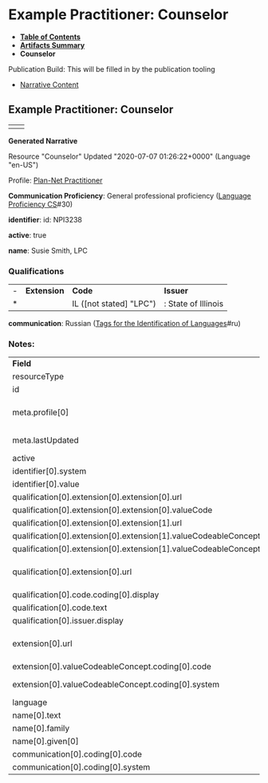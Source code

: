 # Example Practitioner: Counselor

* [**Table of Contents**](toc.html)
* [**Artifacts Summary**](artifacts.html)
* **Counselor**

Publication Build: This will be filled in by the publication tooling

* [Narrative Content](#)

## Example Practitioner: Counselor

|  |  |
| --- | --- |
|  | |

**Generated Narrative**

Resource "Counselor" Updated "2020-07-07 01:26:22+0000" (Language "en-US")

Profile: [Plan-Net Practitioner](StructureDefinition-plannet-Practitioner.html)

**Communication Proficiency**: General professional proficiency  ([Language Proficiency CS](CodeSystem-LanguageProficiencyCS.html)#30)

**identifier**: id: NPI3238

**active**: true

**name**: Susie Smith, LPC

### Qualifications

|  |  |  |  |
| --- | --- | --- | --- |
| - | **Extension** | **Code** | **Issuer** |
| \* |  | IL  ([not stated] "LPC") | : State of Illinois |

**communication**: Russian  ([Tags for the Identification of Languages](http://terminology.hl7.org/3.1.0/CodeSystem-v3-ietf3066.html)#ru)

### Notes:

|  |  |
| --- | --- |
| **Field** | **Value** |
| resourceType | "Practitioner" |
| id | "Counselor" |
| meta.profile[0] | "http://hl7.org/fhir/us/davinci-pdex-plan-net/StructureDefinition/plannet-Practitioner" |
| meta.lastUpdated | "2020-07-07T13:26:22.0314215+00:00" |
| active | "true" |
| identifier[0].system | "http://hl7.org/fhir/sid/us-npi" |
| identifier[0].value | NPI3238 |
| qualification[0].extension[0].extension[0].url | "status" |
| qualification[0].extension[0].extension[0].valueCode | "active" |
| qualification[0].extension[0].extension[1].url | "whereValid" |
| qualification[0].extension[0].extension[1].valueCodeableConcept.coding[0].code | #IL |
| qualification[0].extension[0].extension[1].valueCodeableConcept.coding[0].system | "https://www.usps.com/" |
| qualification[0].extension[0].url | "http://hl7.org/fhir/us/davinci-pdex-plan-net/StructureDefinition/practitioner-qualification" |
| qualification[0].code.coding[0].display | "LPC" |
| qualification[0].code.text | "IL" |
| qualification[0].issuer.display | "State of Illinois" |
| extension[0].url | "http://hl7.org/fhir/us/davinci-pdex-plan-net/StructureDefinition/communication-proficiency" |
| extension[0].valueCodeableConcept.coding[0].code | #30 |
| extension[0].valueCodeableConcept.coding[0].system | "http://hl7.org/fhir/us/davinci-pdex-plan-net/CodeSystem/LanguageProficiencyCS" |
| language | "en-US" |
| name[0].text | "Susie Smith, LPC" |
| name[0].family | "Smith" |
| name[0].given[0] | "Susie" |
| communication[0].coding[0].code | #ru |
| communication[0].coding[0].system | "urn:ietf:bcp:47" |